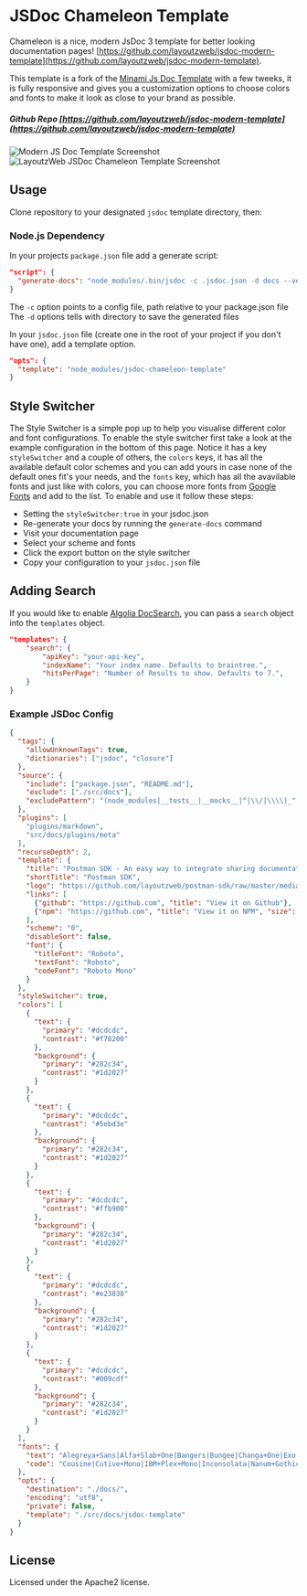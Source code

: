 # JSDoc Chameleon Template
Chameleon is a nice, modern JsDoc 3 template for better looking documentation pages! [https://github.com/layoutzweb/jsdoc-modern-template](https://github.com/layoutzweb/jsdoc-modern-template).

This template is a fork of the [Minami Js Doc Template](https://github.com/nijikokun/minami) with a few tweeks, it is fully responsive and gives you a customization options to choose colors and fonts to make it look as close to your brand as possible.

##### Github Repo [https://github.com/layoutzweb/jsdoc-modern-template](https://github.com/layoutzweb/jsdoc-modern-template) 
![Modern JS Doc Template Screenshot](https://i.imgur.com/8xc5ehY.jpg)
![LayoutzWeb JSDoc Chameleon Template Screenshot](https://i.imgur.com/w0UzHwy.jpg)

## Usage
Clone repository to your designated `jsdoc` template directory, then:

### Node.js Dependency
In your projects `package.json` file add a generate script:

```json
"script": {
  "generate-docs": "node_modules/.bin/jsdoc -c .jsdoc.json -d docs --verbose"
}
```
The ```-c``` option points to a config file, path relative to your package.json file
The ```-d``` options tells with directory to save the generated files

In your `jsdoc.json` file (create one in the root of your project if you don't have one), add a template option.

```json
"opts": {
  "template": "node_modules/jsdoc-chameleon-template"
}
```

## Style Switcher
The Style Switcher is a simple pop up to help you visualise different color and font configurations. To enable the style switcher first take a look at the example configuration in the bottom of this page. Notice it has a key ```styleSwitcher``` and a couple of others, the ```colors``` keys, it has all the available default color schemes and you can add yours in case none of the default ones fit's your needs, and the ```fonts``` key, which has all the avavilable fonts and just like with colors, you can choose more fonts from [Google Fonts](https://fonts.google.com/) and add to the list.
To enable and use it follow these steps:
* Setting the ```styleSwitcher:true``` in your jsdoc.json
* Re-generate your docs by running the ```generate-docs``` command
* Visit your documentation page
* Select your scheme and fonts
* Click the export button on the style switcher
* Copy your configuration to your ```jsdoc.json``` file


## Adding Search
If you would like to enable [Algolia DocSearch](https://community.algolia.com/docsearch/), you can pass a `search` object into the `templates` object.

```json
"templates": {
    "search": {
        "apiKey": "your-api-key",
        "indexName": "Your index name. Defaults to braintree.",
        "hitsPerPage": "Number of Results to show. Defaults to 7.",
    }
}
```


### Example JSDoc Config
```json
{
  "tags": {
    "allowUnknownTags": true,
    "dictionaries": ["jsdoc", "closure"]
  },
  "source": {
    "include": ["package.json", "README.md"],
    "exclude": ["./src/docs"],
    "excludePattern": "(node_modules|__tests__|__mocks__|^|\\/|\\\\)_"
  },
  "plugins": [
    "plugins/markdown",
    "src/docs/plugins/meta"
  ],
  "recurseDepth": 2,
  "template": {
    "title": "Postman SDK - An easy way to integrate sharing documentation and more into your development environment",
    "shortTitle": "Postman SDK",
    "logo": "https://github.com/layoutzweb/postman-sdk/raw/master/media/postman-logo.png",
    "links": [
      {"github": "https://github.com", "title": "View it on Github"},
      {"npm": "https://github.com", "title": "View it on NPM", "size": 19}
    ],
    "scheme": "0",
    "disableSort": false,
    "font": {
      "titleFont": "Roboto",
      "textFont": "Roboto",
      "codeFont": "Roboto Mono"
    }
  },
  "styleSwitcher": true,
  "colors": [
    {
      "text": {
        "primary": "#dcdcdc",
        "contrast": "#f78200"
      },
      "background": {
        "primary": "#282c34",
        "contrast": "#1d2027"
      }
    },
    {
      "text": {
        "primary": "#dcdcdc",
        "contrast": "#5ebd3e"
      },
      "background": {
        "primary": "#282c34",
        "contrast": "#1d2027"
      }
    },
    {
      "text": {
        "primary": "#dcdcdc",
        "contrast": "#ffb900"
      },
      "background": {
        "primary": "#282c34",
        "contrast": "#1d2027"
      }
    },
    {
      "text": {
        "primary": "#dcdcdc",
        "contrast": "#e23838"
      },
      "background": {
        "primary": "#282c34",
        "contrast": "#1d2027"
      }
    },
    {
      "text": {
        "primary": "#dcdcdc",
        "contrast": "#009cdf"
      },
      "background": {
        "primary": "#282c34",
        "contrast": "#1d2027"
      }
    }
  ],
  "fonts": {
    "text": "Alegreya+Sans|Alfa+Slab+One|Bangers|Bungee|Changa+One|Exo|Fira+Sans|Heebo|IBM+Plex+Sans|Lalezar|Lato|Open+Sans|Oswald|PT+Sans|Passion+One|Patua+One|Questrial|Raleway|Righteous|Roboto|Rubik|Source+Sans+Pro|Squada+One|Titillium+Web|Voces",
    "code": "Cousine|Cutive+Mono|IBM+Plex+Mono|Inconsolata|Nanum+Gothic+Coding|Oxygen+Mono|PT+Mono|Share+Tech+Mono|Source+Code+Pro|Ubuntu+Mono|VT323"
  },
  "opts": {
    "destination": "./docs/",
    "encoding": "utf8",
    "private": false,
    "template": "./src/docs/jsdoc-template"
  }
}
```

## License

Licensed under the Apache2 license.
